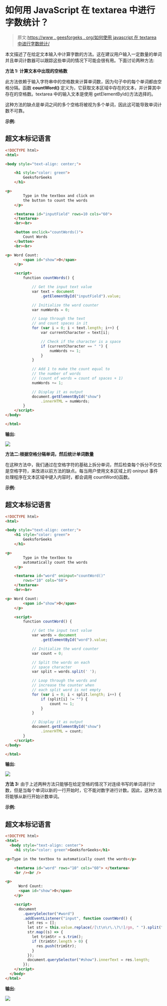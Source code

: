 # 如何用 JavaScript 在 textarea 中进行字数统计？

> 原文:[https://www . geesforgeks . org/如何使用 javascript 在 textarea 中进行字数统计/](https://www.geeksforgeeks.org/how-to-make-a-word-count-in-textarea-using-javascript/)

本文描述了在给定文本输入中计算字数的方法。这在建议用户输入一定数量的单词并且单词计数器可以跟踪这些单词的情况下可能会很有用。下面讨论两种方法:

**方法 1:** **计算文本中出现的空格数**

此方法依赖于输入字符串中的空格数来计算单词数，因为句子中的每个单词都由空格分隔。函数 **countWord()** 定义为，它获取文本区域中存在的文本，并计算其中存在的空格数。textarea 中的输入文本是使用 getElementById()方法选择的。

这种方法的缺点是单词之间的多个空格将被视为多个单词，因此这可能导致单词计数不可靠。

**示例:**

## 超文本标记语言

```html
<!DOCTYPE html>
<html>

<body style="text-align: center;">

    <h1 style="color: green">
        GeeksforGeeks
    </h1>

<p>
        Type in the textbox and click on
        the button to count the words
    </p>

    <textarea id="inputField" rows=10 cols="60">
    </textarea>
    <br><br>

    <button onclick="countWords()">
        Count Words
    </button>
    <br><br>

<p> Word Count:
        <span id="show">0</span>
    </p>

    <script>
        function countWords() {

            // Get the input text value
            var text = document
                .getElementById("inputField").value;

            // Initialize the word counter
            var numWords = 0;

            // Loop through the text
            // and count spaces in it
            for (var i = 0; i < text.length; i++) {
                var currentCharacter = text[i];

                // Check if the character is a space
                if (currentCharacter == " ") {
                    numWords += 1;
                }
            }

            // Add 1 to make the count equal to
            // the number of words
            // (count of words = count of spaces + 1)
            numWords += 1;

            // Display it as output
            document.getElementById("show")
                .innerHTML = numWords;
        }
    </script>
</body>

</html>
```

**输出:**

![](img/d20afc8055033b416fbb59a5987540db.png)

**方法二:根据空格分隔单词，然后统计单词数量**

在这种方法中，我们通过在空格字符的基础上拆分单词，然后检查每个拆分不仅仅是空格字符，来改进以前方法的缺点。每当用户使用文本区域上的 oninput 事件处理程序在文本区域中键入内容时，都会调用 countWord()函数。

**示例:**

## 超文本标记语言

```html
<!DOCTYPE html>
<html>

<body style="text-align: center;">
    <h1 style="color: green">
        GeeksforGeeks
    </h1>

<p>
        Type in the textbox to
        automatically count the words
    </p>

    <textarea id="word" oninput="countWord()"
        rows="10" cols="60">
    </textarea>
    <br><br>

<p> Word Count:
        <span id="show">0</span>
    </p>

    <script>
        function countWord() {

            // Get the input text value
            var words = document
                .getElementById("word").value;

            // Initialize the word counter
            var count = 0;

            // Split the words on each
            // space character
            var split = words.split(' ');

            // Loop through the words and
            // increase the counter when
            // each split word is not empty
            for (var i = 0; i < split.length; i++) {
                if (split[i] != "") {
                    count += 1;
                }
            }

            // Display it as output
            document.getElementById("show")
                .innerHTML = count;
        }
    </script>
</body>

</html>
```

**输出:**

![](img/089ac9c0cc1a703f84a5519cf7081adc.png)

**方法 3:** 由于上述两种方法只能够在给定空格的情况下对连续书写的单词进行计数，但是当每个单词以新的一行开始时，它不能对数字进行计数。因此，这种方法将能够从新行开始计数单词。

**示例:**

## 超文本标记语言

```html
<!DOCTYPE html>
<html>
  <body style="text-align: center">
    <h1 style="color: green">GeeksforGeeks</h1>

<p>Type in the textbox to automatically count the words</p>

    <textarea id="word" rows="10" cols="60"> </textarea>
    <br /><br />

<p>
      Word Count:
      <span id="show">0</span>
    </p>

    <script>
      document
        .querySelector("#word")
        .addEventListener("input", function countWord() {
          let res = [];
          let str = this.value.replace(/[\t\n\r\.\?\!]/gm, " ").split(" ");
          str.map((s) => {
            let trimStr = s.trim();
            if (trimStr.length > 0) {
              res.push(trimStr);
            }
          });
          document.querySelector("#show").innerText = res.length;
        });
    </script>
  </body>
</html>
```

**输出:**

![](img/3b35a855ca616797d55f9728e887af67.png)